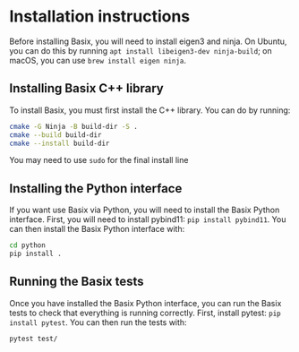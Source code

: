 # Installation instructions

Before installing Basix, you will need to install eigen3 and ninja. On Ubuntu, you can do this by
running `apt install libeigen3-dev ninja-build`; on macOS, you can use `brew install eigen ninja`.

## Installing Basix C++ library
To install Basix, you must first install the C++ library. You can do by running:

```bash
cmake -G Ninja -B build-dir -S .
cmake --build build-dir
cmake --install build-dir
```

You may need to use `sudo` for the final install line

## Installing the Python interface
If you want use Basix via Python, you will need to install the Basix Python interface. First, you
will need to install pybind11: `pip install pybind11`. You can then install the Basix Python
interface with:

```bash
cd python
pip install .
```

## Running the Basix tests
Once you have installed the Basix Python interface, you can run the Basix tests to check that everything
is running correctly. First, install pytest: `pip install pytest`. You can then run the tests with:

```bash
pytest test/
```
